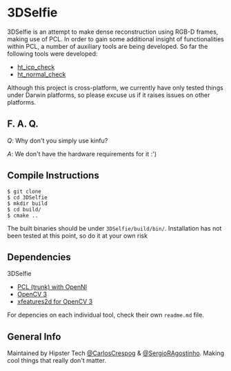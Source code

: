 3DSelfie
=========================== 
3DSelfie is an attempt to make dense reconstruction using RGB-D frames, making use of PCL. In order to gain some additional insight of functionalities within PCL, a number of auxiliary tools are being developed. So far the following tools were developed:
* [ht_icp_check](https://github.com/HipsterTech/3DSelfie/tree/master/src/tools/ht_icp_check)
* [ht_normal_check](https://github.com/HipsterTech/3DSelfie/tree/master/src/tools/ht_normal_check)
 
Although this project is cross-platform, we currently have only tested things under Darwin platforms, so please excuse us if it raises issues on other platforms.  

F. A. Q.
--------
*Q*: Why don't you simply use kinfu?

*A*: We don't have the hardware requirements for it :')

Compile Instructions
--------------------
```
$ git clone 
$ cd 3DSelfie
$ mkdir build
$ cd build/
$ cmake ..
```
The built binaries should be under ```3DSelfie/build/bin/```. Installation has not been tested at this point, so do it at your own risk

Dependencies
--------------------
3DSelfie
* [PCL (trunk) with OpenNI](https://github.com/PointCloudLibrary/pcl)
* [OpenCV 3](http://opencv.org/)
* [xfeatures2d for OpenCV 3](https://github.com/Itseez/opencv_contrib/tree/master/modules/xfeatures2d)

For depencies on each individual tool, check their own ```readme.md``` file.

General Info
--------------------
Maintained by Hipster Tech [@CarlosCrespog](https://github.com/carloscrespog) & [@SergioRAgostinho](https://github.com/SergioRAgostinho). Making cool things that really don't matter.

